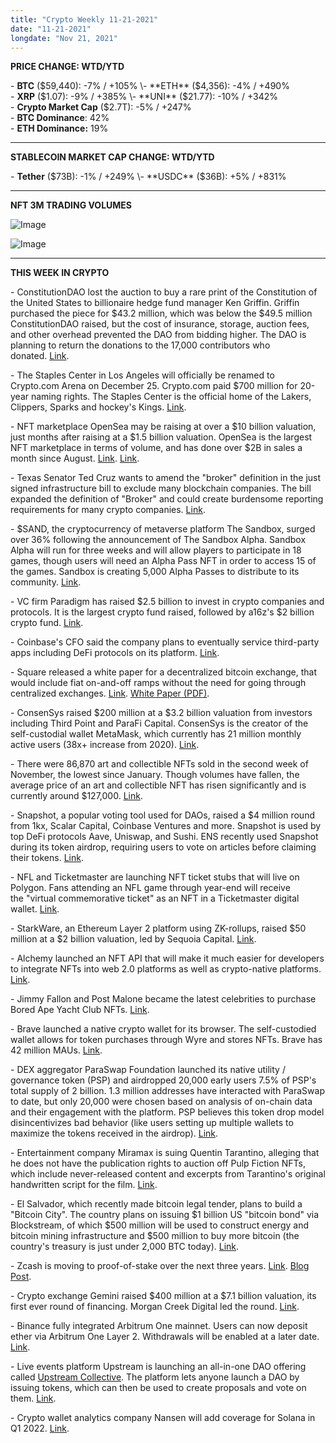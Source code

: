 ```yaml
---
title: "Crypto Weekly 11-21-2021"
date: "11-21-2021"
longdate: "Nov 21, 2021"
---
```


**PRICE CHANGE: WTD/YTD**

\- **BTC** ($59,440): -7% / +105%  
\- **ETH** ($4,356): -4% / +490%  
\- **XRP** ($1.07): -9% / +385%  
\- **UNI** ($21.77): -10% / +342%  
\- **Crypto Market Cap** ($2.7T): -5% / +247%   
\- **BTC Dominance**: 42%  
\- **ETH Dominance:** 19%



---

**STABLECOIN MARKET CAP CHANGE: WTD/YTD**

\- **Tether** ($73B): -1% / +249%  
\- **USDC** ($36B): +5% / +831%



---

**NFT 3M TRADING VOLUMES**

![Image](/images/11-21-2021-1.png)



![Image](/images/11-21-2021-2.png)

---

**THIS WEEK IN CRYPTO**

\- ConstitutionDAO lost the auction to buy a rare print of the Constitution of the United States to billionaire hedge fund manager Ken Griffin. Griffin purchased the piece for $43.2 million, which was below the $49.5 million ConstitutionDAO raised, but the cost of insurance, storage, auction fees, and other overhead prevented the DAO from bidding higher. The DAO is planning to return the donations to the 17,000 contributors who donated. [Link](https://www.wsj.com/articles/copy-of-constitution-sells-for-43-2-million-as-crypto-group-is-outbid-11637285144).   
  
\- The Staples Center in Los Angeles will officially be renamed to Crypto.com Arena on December 25. Crypto.com paid $700 million for 20-year naming rights. The Staples Center is the official home of the Lakers, Clippers, Sparks and hockey's Kings. [Link](https://www.nytimes.com/2021/11/18/technology/crypto-staples-center-la.html).   
  
\- NFT marketplace OpenSea may be raising at over a $10 billion valuation, just months after raising at a $1.5 billion valuation. OpenSea is the largest NFT marketplace in terms of volume, and has done over $2B in sales a month since August. [Link](https://www.theblockcrypto.com/linked/124741/opensea-fields-investment-offers-10-billion). [Link](https://www.theinformation.com/articles/nft-marketplace-opensea-offered-10-billion-valuation).  
  
\- Texas Senator Ted Cruz wants to amend the "broker" definition in the just signed infrastructure bill to exclude many blockchain companies. The bill expanded the definition of "Broker" and could create burdensome reporting requirements for many crypto companies. [Link](https://www.theblockcrypto.com/linked/124504/ted-cruz-seeks-repeal-of-biden-infrastructure-bills-crypto-broker-definition).   
  
\- $SAND, the cryptocurrency of metaverse platform The Sandbox, surged over 36% following the announcement of The Sandbox Alpha. Sandbox Alpha will run for three weeks and will allow players to participate in 18 games, though users will need an Alpha Pass NFT in order to access 15 of the games. Sandbox is creating 5,000 Alpha Passes to distribute to its community. [Link](https://decrypt.co/86283/sand-token-jumps-sandbox-opens-metaverse).   
  
\- VC firm Paradigm has raised $2.5 billion to invest in crypto companies and protocols. It is the largest crypto fund raised, followed by a16z's $2 billion crypto fund. [Link](https://www.paradigm.xyz/2021/11/paradigms-new-venture-fund/).   
  
\- Coinbase's CFO said the company plans to eventually service third-party apps including DeFi protocols on its platform. [Link](https://www.theblockcrypto.com/post/124396/coinbase-is-looking-at-support-for-third-party-defi-apps-on-its-platform-says-cfo).   
  
\- Square released a white paper for a decentralized bitcoin exchange, that would include fiat on-and-off ramps without the need for going through centralized exchanges. [Link](https://www.coindesk.com/business/2021/11/19/square-releases-white-paper-detailing-protocol-for-a-decentralized-bitcoin-exchange/). [White Paper (PDF)](https://tbdex.io/whitepaper.pdf).  
  
\- ConsenSys raised $200 million at a $3.2 billion valuation from investors including Third Point and ParaFi Capital. ConsenSys is the creator of the self-custodial wallet MetaMask, which currently has 21 million monthly active users (38x+ increase from 2020). [Link](https://www.forbes.com/sites/stevenehrlich/2021/11/17/ethereum-infrastructure-company-consensys-raises-200-million-at-32-billion-valuation/?sh=348dad1956fc).   
  
\- There were 86,870 art and collectible NFTs sold in the second week of November, the lowest since January. Though volumes have fallen, the average price of an art and collectible NFT has risen significantly and is currently around $127,000. [Link](https://www.theblockcrypto.com/post/124367/art-collectibles-nft-sales-hit-lowest-point).   
  
\- Snapshot, a popular voting tool used for DAOs, raised a $4 million round from 1kx, Scalar Capital, Coinbase Ventures and more. Snapshot is used by top DeFi protocols Aave, Uniswap, and Sushi. ENS recently used Snapshot during its token airdrop, requiring users to vote on articles before claiming their tokens. [Link](https://decrypt.co/86481/snapshot-labs-raises-4-million-shape-future-dao-voting).   
  
\- NFL and Ticketmaster are launching NFT ticket stubs that will live on Polygon. Fans attending an NFL game through year-end will receive the "virtual commemorative ticket" as an NFT in a Ticketmaster digital wallet. [Link](https://decrypt.co/86407/nfl-ticketmaster-ticket-stub-nfts-polygon).   
  
\- StarkWare, an Ethereum Layer 2 platform using ZK-rollups, raised $50 million at a $2 billion valuation, led by Sequoia Capital. [Link](https://www.theblockcrypto.com/post/124479/ethereum-layer-2-developer-starkware-raises-50-million-now-valued-at-2-billion).   
  
\- Alchemy launched an NFT API that will make it much easier for developers to integrate NFTs into web 2.0 platforms as well as crypto-native platforms. [Link](https://www.coindesk.com/tech/2021/11/18/blockchain-backend-firm-alchemy-moves-to-bring-nfts-to-a-wider-audience/).   
  
\- Jimmy Fallon and Post Malone became the latest celebrities to purchase Bored Ape Yacht Club NFTs. [Link](https://decrypt.co/86135/biggest-celebrity-nft-owners-bored-ape-yacht-club).   
  
\- Brave launched a native crypto wallet for its browser. The self-custodied wallet allows for token purchases through Wyre and stores NFTs. Brave has 42 million MAUs. [Link](https://www.coindesk.com/business/2021/11/16/brave-browser-launches-built-in-crypto-wallet/).   
  
\- DEX aggregator ParaSwap Foundation launched its native utility / governance token (PSP) and airdropped 20,000 early users 7.5% of PSP's total supply of 2 billion. 1.3 million addresses have interacted with ParaSwap to date, but only 20,000 were chosen based on analysis of on-chain data and their engagement with the platform. PSP believes this token drop model disincentivizes bad behavior (like users setting up multiple wallets to maximize the tokens received in the airdrop). [Link](https://decrypt.co/86509/paraswap-just-rewrote-the-rules-on-airdops).   
  
\- Entertainment company Miramax is suing Quentin Tarantino, alleging that he does not have the publication rights to auction off Pulp Fiction NFTs, which include never-released content and excerpts from Tarantino's original handwritten script for the film. [Link](https://variety.com/2021/film/news/miramax-tarantino-pulp-fiction-nft-1235113383/).   
  
\- El Salvador, which recently made bitcoin legal tender, plans to build a "Bitcoin City". The country plans on issuing $1 billion US "bitcoin bond" via Blockstream, of which $500 million will be used to construct energy and bitcoin mining infrastructure and $500 million to buy more bitcoin (the country's treasury is just under 2,000 BTC today). [Link](https://www.coindesk.com/business/2021/11/21/el-salvador-to-create-bitcoin-city-use-500m-of-planned-1b-bond-offering-to-buy-more-crypto/).   
  
\- Zcash is moving to proof-of-stake over the next three years. [Link](https://decrypt.co/86518/zcash-price-jumps-29-after-devs-announce-shift-to-proof-of-stake). [Blog Post](https://electriccoin.co/blog/ecc-roadmap-calls-for-focus-on-wallet-proof-of-stake-and-interoperability/).   
  
\- Crypto exchange Gemini raised $400 million at a $7.1 billion valuation, its first ever round of financing. Morgan Creek Digital led the round. [Link](https://www.theblockcrypto.com/linked/124818/gemini-valued-at-7-1-billion-in-first-external-financing-effort).   
  
\- Binance fully integrated Arbitrum One mainnet. Users can now deposit ether via Arbitrum One Layer 2. Withdrawals will be enabled at a later date. [Link](https://www.binance.com/en/support/announcement/192e0315a7744dcfb8dede7453884c73).   
  
\- Live events platform Upstream is launching an all-in-one DAO offering called [Upstream Collective](https://blog.upstreamapp.com/introducing-upstream-collectives/). The platform lets anyone launch a DAO by issuing tokens, which can then be used to create proposals and vote on them. [Link](https://www.theblockcrypto.com/post/124685/social-platform-upstream-is-building-a-dao-it-yourself-kit).   
  
\- Crypto wallet analytics company Nansen will add coverage for Solana in Q1 2022. [Link](https://www.coindesk.com/tech/2021/11/09/nansen-to-bring-crypto-intelligence-tools-to-solana-early-next-year/).